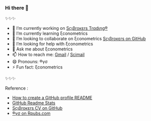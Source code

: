 ### Hi there 👋

✨✨✨
- 🔭 I’m currently working on [Sςιβrοκεrs Trαdιηg®](https://www.scibrokes.com)
- 🌱 I’m currently learning ξconometrics
- 👯 I’m looking to collaborate on ξconometrics [Sςιβrοκεrs on GitHub](https://www.github.com/scibrokes)
- 🤔 I’m looking for help with ξconometrics
- 💬 Ask me about ξconometrics
- 📫 How to reach me: [Gmail](mailto:englianhu@gmail.com) / [Scimail](mailto:englianhu@scibrokes.com)
- 😄 Pronouns: ®γσ
- ⚡ Fun fact: ξconometrics

✨✨✨

Reference :

- [How to create a GitHub profile README](https://youtu.be/vND_UY7xk24)
- [GitHub Readme Stats](https://github.com/anuraghazra/github-readme-stats)
- [Sςιβrοκεrs CV on GitHub](https://www.github.com/scibrokes/owner)
- [®γσ on Rpubs.com](https://rpubs.com/englianhu)

